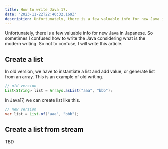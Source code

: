 ```yaml
---
title: How to write Java 17.
date: "2023-11-22T22:40:32.169Z"
description: Unfortunately, there is a few valuable info for new Java in Japanese. So sometimes I confused how to write the Java considering what is the modern writing. So not to confuse, I will write this article.
---
```


Unfortunately, there is a few valuable info for new Java in Japanese. So sometimes I confused how to write the Java considering what is the modern writing. So not to confuse, I will write this article.

## Create a list

In old version, we have to instantiate a list and add value, or generate list from an array.
This is an example of old writing.
```Java
// old version
List<String> list = Arrays.asList("aaa", "bbb");
```

In Java17, we can create list like this.
```Java
// new version
var list = List.of("aaa", "bbb");
```

## Create a list from stream
TBD